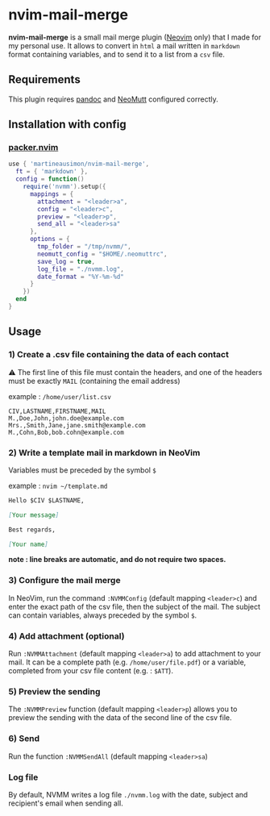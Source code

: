 # nvim-mail-merge

**nvim-mail-merge** is a small mail merge plugin ([Neovim](https://github.com/neovim/neovim) only) that I made for my personal use. It allows to convert in `html` a mail written in `markdown` format containing variables, and to send it to a list from a `csv` file.

## Requirements

This plugin requires [pandoc](https://github.com/jgm/pandoc) and [NeoMutt](https://github.com/neomutt) configured correctly.

## Installation with config

### [packer.nvim](https://github.com/wbthomason/packer.nvim)

```lua
use { 'martineausimon/nvim-mail-merge',
  ft = { 'markdown' },
  config = function()
    require('nvmm').setup({
      mappings = {
        attachment = "<leader>a",
        config = "<leader>c",
        preview = "<leader>p",
        send_all = "<leader>sa"
      },
      options = {
        tmp_folder = "/tmp/nvmm/", 
        neomutt_config = "$HOME/.neomuttrc",
        save_log = true,
        log_file = "./nvmm.log",
        date_format = "%Y-%m-%d"
      }
    })
  end
}
```

## Usage

### 1) Create a .csv file containing the data of each contact

⚠ The first line of this file must contain the headers, and one of the headers must be exactly `MAIL` (containing the email address)

example : `/home/user/list.csv`

```csv
CIV,LASTNAME,FIRSTNAME,MAIL
M.,Doe,John,john.doe@example.com
Mrs.,Smith,Jane,jane.smith@example.com
M.,Cohn,Bob,bob.cohn@example.com
```
### 2) Write a template mail in markdown in NeoVim

Variables must be preceded by the symbol `$`

example : `nvim ~/template.md`

```markdown
Hello $CIV $LASTNAME,

[Your message]

Best regards,

[Your name]
```

**note : line breaks are automatic, and do not require two spaces.**

### 3) Configure the mail merge

In NeoVim, run the command `:NVMMConfig` (default mapping `<leader>c`) and enter the exact path of the csv file, then the subject of the mail. The subject can contain variables, always preceded by the symbol `$`.

### 4) Add attachment (optional)

Run `:NVMMAttachment` (default mapping `<leader>a`) to add attachment to your mail. It can be a complete path (e.g. `/home/user/file.pdf`) or a variable, completed from your csv file content (e.g. : `$ATT`).

### 5) Preview the sending

The `:NVMMPreview` function (default mapping `<leader>p`) allows you to preview the sending with the data of the second line of the csv file.

### 6) Send

Run the function `:NVMMSendAll` (default mapping `<leader>sa`)

### Log file

By default, NVMM writes a log file `./nvmm.log` with the date, subject and recipient's email when sending all.

